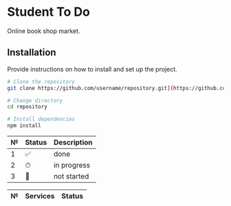 # Student To Do

Online book shop market.
## Installation

Provide instructions on how to install and set up the project.

```bash
# Clone the repository
git clone https://github.com/username/repository.git](https://github.com/mokhirDev/BookShop.git

# Change directory
cd repository

# Install dependencies
npm install
```

| № | Status | Description |
|-----------------|-----------------|-----------------|
| 1 | ✅ | done |
| 2 | ⏱ | in progress |
| 3 | 🚫 | not started |

| № | Services | Status |
|-----------------|-----------------|-----------------|




